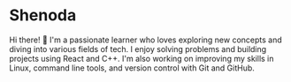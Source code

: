 # Shenoda
Hi there! 👋 I'm a passionate learner who loves exploring new concepts and diving into various fields of tech. I enjoy solving problems and building projects using React and C++. I'm also working on improving my skills in Linux, command line tools, and version control with Git and GitHub.
